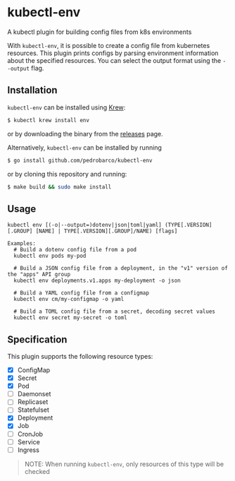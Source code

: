 # kubectl-env

A kubectl plugin for building config files from k8s environments

With `kubectl-env`, it is possible to create a config file from kubernetes
resources. This plugin prints configs by parsing environment information about
the specified resources. You can select the output format using the `--output`
flag.


## Installation

`kubectl-env` can be installed using [Krew](https://krew.sigs.k8s.io):

```bash
$ kubectl krew install env
```

or by downloading the binary from the [releases](https://github.com/pedrobarco/kubectl-env/releases) page.

Alternatively, `kubectl-env` can be installed by running

```bash
$ go install github.com/pedrobarco/kubectl-env
```

or by cloning this repository and running:

```bash
$ make build && sudo make install
```


## Usage

```
kubectl env [(-o|--output=)dotenv|json|toml|yaml] (TYPE[.VERSION][.GROUP] [NAME] | TYPE[.VERSION][.GROUP]/NAME) [flags]

Examples:
  # Build a dotenv config file from a pod
  kubectl env pods my-pod

  # Build a JSON config file from a deployment, in the "v1" version of the "apps" API group
  kubectl env deployments.v1.apps my-deployment -o json

  # Build a YAML config file from a configmap
  kubectl env cm/my-configmap -o yaml

  # Build a TOML config file from a secret, decoding secret values
  kubectl env secret my-secret -o toml
```

## Specification

This plugin supports the following resource types:
- [x] ConfigMap
- [x] Secret
- [x] Pod
- [ ] Daemonset
- [ ] Replicaset
- [ ] Statefulset
- [x] Deployment
- [x] Job
- [ ] CronJob
- [ ] Service
- [ ] Ingress

> NOTE: When running `kubectl-env`, only resources of this type will be checked
